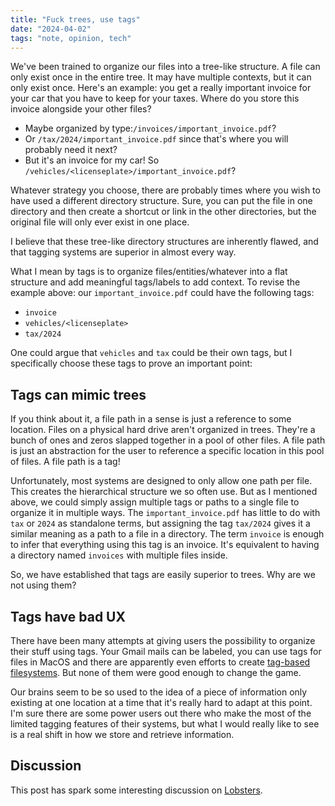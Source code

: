 ```yaml
---
title: "Fuck trees, use tags"
date: "2024-04-02"
tags: "note, opinion, tech"
---
```


We've been trained to organize our files into a tree-like structure. A file can only exist once in the entire tree. It may have multiple contexts, but it can only exist once. Here's an example: you get a really important invoice for your car that you have to keep for your taxes. Where do you store this invoice alongside your other files?

* Maybe organized by type:`/invoices/important_invoice.pdf`?
* Or `/tax/2024/important_invoice.pdf` since that's where you will probably need it next?
* But it's an invoice for my car! So `/vehicles/<licenseplate>/important_invoice.pdf`?

Whatever strategy you choose, there are probably times where you wish to have used a different directory structure. Sure, you can put the file in one directory and then create a shortcut or link in the other directories, but the original file will only ever exist in one place.

I believe that these tree-like directory structures are inherently flawed, and that tagging systems are superior in almost every way.

What I mean by tags is to organize files/entities/whatever into a flat structure and add meaningful tags/labels to add context. To revise the example above: our `important_invoice.pdf` could have the following tags:

* `invoice`
* `vehicles/<licenseplate>`
* `tax/2024`

One could argue that `vehicles` and `tax` could be their own tags, but I specifically choose these tags to prove an important point:

## Tags can mimic trees

If you think about it, a file path in a sense is just a reference to some location. Files on a physical hard drive aren't organized in trees. They're a bunch of ones and zeros slapped together in a pool of other files. A file path is just an abstraction for the user to reference a specific location in this pool of files. A file path is a tag!

Unfortunately, most systems are designed to only allow one path per file. This creates the hierarchical structure we so often use. But as I mentioned above, we could simply assign multiple tags or paths to a single file to organize it in multiple ways. The `important_invoice.pdf` has little to do with `tax` or `2024` as standalone terms, but assigning the tag `tax/2024`  gives it a similar meaning as a path to a file in a directory. The term `invoice` is enough to infer that everything using this tag is an invoice. It's equivalent to having a directory named `invoices` with multiple files inside.

So, we have established that tags are easily superior to trees. Why are we not using them?

## Tags have bad UX

There have been many attempts at giving users the possibility to organize their stuff using tags. Your Gmail mails can be labeled, you can use tags for files in MacOS and there are apparently even efforts to create [tag-based filesystems](https://relfs.sourceforge.net/). But none of them were good enough to change the game.

Our brains seem to be so used to the idea of a piece of information only existing at one location at a time that it's really hard to adapt at this point. I'm sure there are some power users out there who make the most of the limited tagging features of their systems, but what I would really like to see is a real shift in how we store and retrieve information.

## Discussion

This post has spark some interesting discussion on [Lobsters](https://lobste.rs/s/pssbmx/fuck_trees_use_tags).
